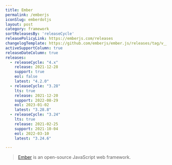 ```yaml
---
title: Ember
permalink: /emberjs
iconSlug: emberdotjs
layout: post
category: framework
sortReleasesBy: 'releaseCycle'
releasePolicyLink: https://emberjs.com/releases
changelogTemplate: https://github.com/emberjs/ember.js/releases/tag/v__RELEASE_CYCLE__
activeSupportColumn: true
releaseDateColumn: true
releases:
  - releaseCycle: "4.x"
    release: 2021-12-28
    support: true
    eol: false
    latest: "4.2.0"
  - releaseCycle: "3.28"
    lts: true
    release: 2021-12-20
    support: 2022-08-29
    eol: 2023-01-02
    latest: "3.28.8"
  - releaseCycle: "3.24"
    lts: true
    release: 2021-02-25
    support: 2021-10-04
    eol: 2022-03-10
    latest: "3.24.6"

---
```


> [Ember](https://emberjs.com) is an open-source JavaScript web framework.
